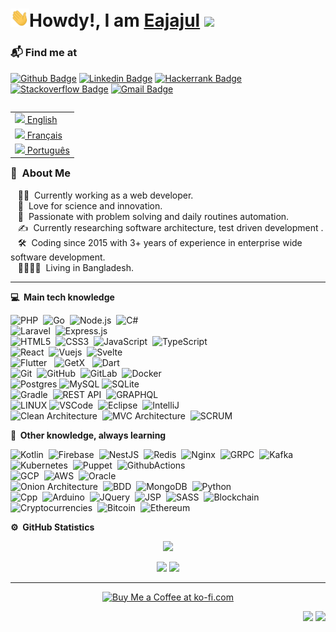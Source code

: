 <h1> <img src="https://raw.githubusercontent.com/ABSphreak/ABSphreak/master/gifs/Hi.gif" width="30px">Howdy!, I am <a href="https://github.com/eajajul">Eajajul</a> <img src="https://emojis.slackmojis.com/emojis/images/1531849430/4246/blob-sunglasses.gif?1531849430" width="30px"></h1>
</h1>

### 📬 Find me at
[![Github Badge](http://img.shields.io/badge/-Github-black?style=flat-square&logo=github&link=https://github.com/Defcon27/)](https://github.com/eajajul/) 
[![Linkedin Badge](https://img.shields.io/badge/-LinkedIn-blue?style=flat-square&logo=Linkedin&logoColor=white&link=https://www.linkedin.com/in/ejajulratan/)](https://www.linkedin.com/in/ejajulratan/)
[![Hackerrank Badge](https://img.shields.io/badge/-Hackerrank-2EC866?style=flat-square&logo=HackerRank&logoColor=white&link=https://www.hackerrank.com/eajajul1)](https://www.hackerrank.com/eajajul1)
[![Stackoverflow Badge](https://img.shields.io/badge/-Stack%20overflow-FE7A16?style=flat-square&logo=stack-overflow&logoColor=white&link=https://stackoverflow.com/users/9485679/eajajul-ratan)](https://stackoverflow.com/users/9485679/eajajul-ratan)
[![Gmail Badge](https://img.shields.io/badge/-Gmail-d14836?style=flat-square&logo=Gmail&logoColor=white&link=mailto:eajajul@gmail.com)](mailto:eajajul@gmail.com)

<table align="right">
 <tr><td><a href="README.md"><img src="https://flagicons.lipis.dev/flags/4x3/gb.svg" height="13"> English</a></td></tr>
 <tr><td><a href="README_fr.md"><img src="https://flagicons.lipis.dev/flags/4x3/fr.svg" height="13"> Français</a></td></tr>
 <tr><td><a href="README_pt.md"><img src="https://flagicons.lipis.dev/flags/4x3/pt.svg" height="13"> Português</a></td></tr>
</table>

### :space_invader: &nbsp;About Me

&nbsp;&nbsp;&nbsp;:technologist: &nbsp;Currently working as a web developer. \
&nbsp;&nbsp;&nbsp;:seedling: &nbsp;Love for science and innovation.\
&nbsp;&nbsp;&nbsp;:heartbeat: &nbsp;Passionate with problem solving and daily routines automation.\
&nbsp;&nbsp;&nbsp;:writing_hand: &nbsp;Currently researching software architecture, test driven development .\
&nbsp;&nbsp;&nbsp;:hammer_and_wrench: &nbsp;Coding since 2015 with 3+ years of experience in enterprise wide software development.\
&nbsp;&nbsp;&nbsp;:family_man_woman_girl_girl: &nbsp;Living in Bangladesh.

<hr/>


  <b>:computer: &nbsp;Main tech knowledge</b></summary>

![PHP](https://img.shields.io/badge/PHP-777BB4?style=flat-square&logo=php&logoColor=white)&nbsp;
![Go](https://img.shields.io/badge/-Golang-00ADD8?style=flat-square&logo=go&logoColor=ffffff)&nbsp;
![Node.js](https://img.shields.io/badge/Node.js-43853D?style=flat-square&logo=node.js&logoColor=white)&nbsp;
![C#](https://img.shields.io/badge/C%23-239120?style=flat-square&logo=c-sharp&logoColor=white)&nbsp;\
![Laravel](https://img.shields.io/badge/Laravel-FF2D20?style=flat-square&logo=laravel&logoColor=white)&nbsp;
![Express.js](https://img.shields.io/badge/Express.js-404D59?style=flat-square)&nbsp; \
![HTML5](https://img.shields.io/badge/HTML5-E34F26.svg?&style=flat-square&logo=html5&logoColor=white)&nbsp;
![CSS3](https://img.shields.io/badge/CSS3-%231572B6.svg?&styleflat-square&logo=css3&logoColor=white)&nbsp;
![JavaScript](https://img.shields.io/badge/JAVASCRIPT-323330.svg?&style=flat-square&logo=javascript&logoColor=%23F7DF1E)&nbsp;
![TypeScript](https://img.shields.io/badge/TYPESCRIPT-%23007ACC.svg?&style=flat-square&logo=typescript&logoColor=white)&nbsp;\
![React](https://img.shields.io/badge/React-20232A?style=flat-square&logo=react&logoColor=61DAFB)&nbsp;
![Vuejs](https://img.shields.io/badge/Vue.js-35495E?style=flat-square&logo=vue.js&logoColor=4FC08D)&nbsp;
![Svelte](https://img.shields.io/badge/Svelte-4A4A55?style=flat-square&logo=svelte&logoColor=FF3E00)&nbsp;\
![Flutter](https://img.shields.io/badge/FLUTTER-02569B.svg?&style=flat&logo=flutter&logoColor=white) &nbsp;
![GetX](https://img.shields.io/badge/GETX-%23121011.svg?&style=flat&logo=getx&logoColor=white) &nbsp;
![Dart](https://img.shields.io/badge/DART-%230175C2.svg?&style=flat&logo=dart&logoColor=white) &nbsp;\
![Git](https://img.shields.io/badge/GIT-%23F05033.svg?&style=flat&logo=git&logoColor=white)&nbsp;
![GitHub](https://img.shields.io/badge/GITHUB-%23121011.svg?&style=flat&logo=github&logoColor=white)&nbsp;
![GitLab](https://img.shields.io/badge/GITLAB-%23181717.svg?&style=flat&logo=gitlab&logoColor=white)&nbsp;
![Docker](https://img.shields.io/badge/DOCKER-2496ED.svg?&style=flat&logo=docker&logoColor=white)&nbsp;\
![Postgres](https://img.shields.io/badge/POSTGRES-%23316192.svg?&style=flat&logo=postgresql&logoColor=white)
![MySQL](https://img.shields.io/badge/MySQL-00000F?style=flate&logo=mysql&logoColor=white)
![SQLite](https://img.shields.io/badge/SQLITE-003B57.svg?&style=flat&logo=sqlite&logoColor=white)\
![Gradle](https://img.shields.io/badge/GRADLE-02303A.svg?&style=flat&logo=gradle)&nbsp;
![REST API](https://img.shields.io/badge/REST-02569B.svg?&style=flat&logo=rest&logoColor=white)&nbsp;
![GRAPHQL](https://img.shields.io/badge/GRAPHQL-E10098.svg?&style=flat&logo=graphql&logoColor=white)&nbsp;\
![LINUX](https://img.shields.io/badge/LINUX-FCC624?style=flat-square&logo=linux&logoColor=black)
![VSCode](https://img.shields.io/badge/VSCODE-007ACC.svg?&style=flat&logo=visual-studio-code)&nbsp;
![Eclipse](https://img.shields.io/badge/ECLIPSE-2C2255.svg?&style=flat&logo=eclipse)&nbsp;
![IntelliJ](https://img.shields.io/badge/INTELLIJ-000000.svg?&style=flat&logo=intellij-idea)&nbsp;\
![Clean Architecture](https://img.shields.io/badge/CLEAN%20ARCHITECTURE-6DB33F.svg?&style=flat&logoColor=white)&nbsp;
![MVC Architecture](https://img.shields.io/badge/MVC-888888.svg?&style=flat&logoColor=white)&nbsp;
![SCRUM](https://img.shields.io/badge/SCRUM-6DB33F.svg?&style=flat&logo=ddd&logoColor=white)&nbsp;

<!-- 
Java, JSF, Primefaces, Angular, Spring, Springboot, JPA/Hibernate. 
Flutter, GetX, BLoC, MobX.
GitHub, GitLab, Docker, Ansible
Kotlin, Firebase.
Ant, Maven, Gradle, 
VSCode, Eclipse, IntelliJ IDEA.
HTML, CSS, JavaScript, TypeScript.
postgresql, pgadmin, mysql, sqlite.
TDD, BDD, DDD
clean architecture, hexagonal architecture, onion architecture, mvc, mvvm.
linux
-->


<!-- 
jquery, sass
nestjs, redis, nginx,
rest, graphql, grpc
apache kafka,
google cloud plataform, google app engine, aws
oracle, mariadb, mongodb, 
Kubernates, puppet, github actions
python, c, cpp
blockchain, cryptocurrencies, cryptography, bitcoin, ethereum 
-->


 <b>:brain: &nbsp;Other knowledge, always learning</b>
  <br/>

![Kotlin](https://img.shields.io/badge/KOTLIN-0095D5.svg?&style=flat&logo=kotlin&logoColor=white)&nbsp;
![Firebase](https://img.shields.io/badge/FIREBASE-FFCA28.svg?&style=flat&logo=firebase&logoColor=black)&nbsp;
![NestJS](https://img.shields.io/badge/NESTJS-E0234E.svg?&style=flat&logo=nestjs&logoColor=white)&nbsp;
![Redis](https://img.shields.io/badge/REDIS-DC382D.svg?&style=flat&logo=redis&logoColor=white)&nbsp;
![Nginx](https://img.shields.io/badge/NGINX-269539.svg?&style=flat&logo=nginx&logoColor=white)&nbsp;
![GRPC](https://img.shields.io/badge/GRPC-4285F4.svg?&style=flat&logo=google&logoColor=white)&nbsp;
![Kafka](https://img.shields.io/badge/APACHA%20KAFKA-231F20.svg?&style=flat&logo=apache-kafka&logoColor=white)&nbsp;\
![Kubernetes](https://img.shields.io/badge/KUBERNETES-326CE5.svg?&style=flat&logo=kubernetes&logoColor=white)&nbsp;
![Puppet](https://img.shields.io/badge/PUPPET-FFAE1A.svg?&style=flat&logo=puppet&logoColor=black)&nbsp;
![GithubActions](https://img.shields.io/badge/GITHUB%20ACTIONS-2088FF.svg?&style=flat&logo=github-actions&logoColor=white)&nbsp;\
![GCP](https://img.shields.io/badge/GOOGLE%20CLOUD%20PLATAFORM-4285F4.svg?&style=flat&logo=google-cloud&logoColor=white)&nbsp;
![AWS](https://img.shields.io/badge/AMAZON%20AWS-232F3E.svg?&style=flat&logo=amazon-aws&logoColor=white)&nbsp;
![Oracle](https://img.shields.io/badge/ORACLE-F80000.svg?&style=flat&logo=oracle&logoColor=white)&nbsp;\
![Onion Architecture](https://img.shields.io/badge/ONION%20ARCHITECTURE-A81C7D.svg?&style=flat&logoColor=white)&nbsp;
![BDD](https://img.shields.io/badge/BEHAVIOR%20DD-4479A1.svg?&style=flat&logo=bdd&logoColor=white)&nbsp;
![MongoDB](https://img.shields.io/badge/MONGODB-47A248.svg?&style=flat&logo=mongodb&logoColor=white)&nbsp;
![Python](https://img.shields.io/badge/PYTHON-3776AB.svg?&style=flat&logo=python&logoColor=white)&nbsp;\
![Cpp](https://img.shields.io/badge/C++-00599C.svg?&style=flat&logo=c%2B%2B&logoColor=white)&nbsp;
![Arduino](https://img.shields.io/badge/ARDUINO-00979D.svg?&style=flat&logo=arduino&logoColor=white)&nbsp;
![JQuery](https://img.shields.io/badge/JQUERY-0769AD.svg?&style=flat&logo=jquery&logoColor=white)&nbsp;
![JSP](https://img.shields.io/badge/JSP-323330.svg?&style=flat&logo=eclipse&logoColor=white)&nbsp;
![SASS](https://img.shields.io/badge/SASS-CC6699.svg?&style=flat&logo=sass&logoColor=white)&nbsp;
![Blockchain](https://img.shields.io/badge/BLOCKCHAIN-121D33.svg?&style=flat&logo=blockchain-dot-com&logoColor=white)&nbsp;
![Cryptocurrencies](https://img.shields.io/badge/CRYPTOCURRENCY-00979D.svg?&style=flat&logo=cryptocurrency&logoColor=black)&nbsp;
![Bitcoin](https://img.shields.io/badge/BITCOIN-0769AD.svg?&style=flat&logo=bitcoin&logoColor=black)&nbsp;
![Ethereum](https://img.shields.io/badge/ETHEREUM-3C3C3D.svg?&style=flat&logo=ethereum&logoColor=white)&nbsp;



<!-- <details> -->
  <b>:gear: &nbsp;GitHub Statistics</b>
  <br/>
    <p align="center">
        <img height="137px" src="https://github-readme-streak-stats.herokuapp.com/?user=eajajul&hide_border=true&theme=nightowl" />
    </p>
    <p align="center">
        <img height="137px" src="https://github-readme-stats.vercel.app/api?username=eajajul&hide_title=true&hide_border=true&show_icons=true&include_all_commits=true&count_private=true&line_height=21&theme=nightowl" /> <img height="137px" src="https://github-readme-stats.vercel.app/api/top-langs/?username=eajajul&hide=html&hide_title=true&hide_border=true&layout=compact&langs_count=8&theme=nightowl" />
    </p>
<!-- </details> -->

<hr/>

<p align="center">
 <a href="https://ko-fi.com/eajajul">
   <img src="https://ko-fi.com/img/githubbutton_sm.svg" alt="Buy Me a Coffee at ko-fi.com" data-canonical-src="https://ko-fi.com/img/githubbutton_sm.svg" style="max-width: 100%;">
 </a>
</p>

<p align="right">
<img src="https://komarev.com/ghpvc/?username=eajajul&style=plastic&label=Views"><img>
<img src="https://badges.pufler.dev/visits/eajajul/eajajul?color=black&logo=github" />
</p>
